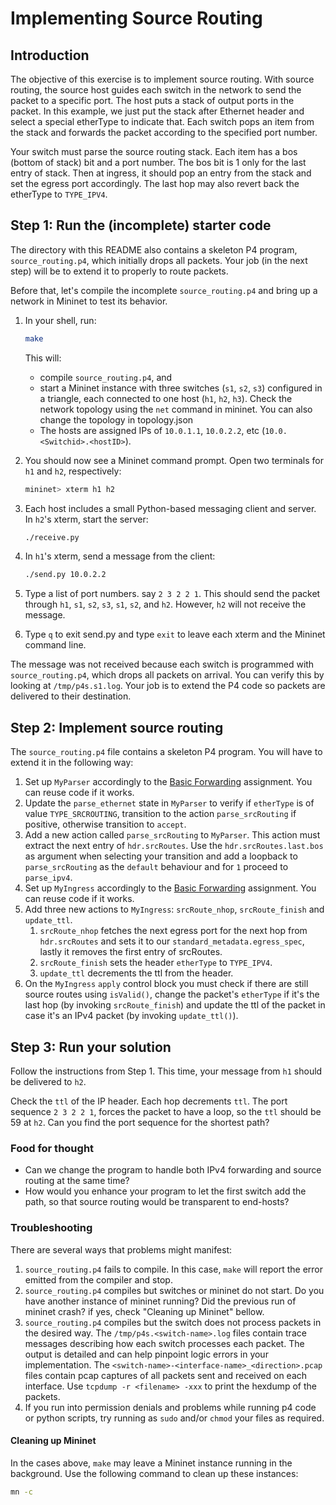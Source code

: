 # Implementing Source Routing

## Introduction

The objective of this exercise is to implement source routing.  With
source routing, the source host guides each switch in the network to
send the packet to a specific port. The host puts a stack of output
ports in the packet. In this example, we just put the stack after
Ethernet header and select a special etherType to indicate that.  Each
switch pops an item from the stack and forwards the packet according
to the specified port number.

Your switch must parse the source routing stack. Each item has a bos
(bottom of stack) bit and a port number. The bos bit is 1 only for the
last entry of stack.  Then at ingress, it should pop an entry from the
stack and set the egress port accordingly. The last hop may also
revert back the etherType to `TYPE_IPV4`.

## Step 1: Run the (incomplete) starter code

The directory with this README also contains a skeleton P4 program,
`source_routing.p4`, which initially drops all packets. Your job (in
the next step) will be to extend it to properly to route packets.

Before that, let's compile the incomplete `source_routing.p4` and
bring up a network in Mininet to test its behavior.

1. In your shell, run:
   ```bash
   make
   ```
   This will:
   * compile `source_routing.p4`, and
   * start a Mininet instance with three switches (`s1`, `s2`, `s3`) configured
     in a triangle, each connected to one host (`h1`, `h2`, `h3`).
     Check the network topology using the `net` command in mininet.
     You can also change the topology in topology.json
   * The hosts are assigned IPs of `10.0.1.1`, `10.0.2.2`, etc
     (`10.0.<Switchid>.<hostID>`).

2. You should now see a Mininet command prompt. Open two terminals for
   `h1` and `h2`, respectively:
   ```bash
   mininet> xterm h1 h2
   ```
3. Each host includes a small Python-based messaging client and
   server. In `h2`'s xterm, start the server:
   ```bash
   ./receive.py
   ```
4. In `h1`'s xterm, send a message from the client:
   ```bash
   ./send.py 10.0.2.2
   ```

5. Type a list of port numbers. say `2 3 2 2 1`.  This should send the
   packet through `h1`, `s1`, `s2`, `s3`, `s1`, `s2`, and
   `h2`. However, `h2` will not receive the message.
   
6. Type `q` to exit send.py and type `exit` to leave each xterm and
   the Mininet command line.

The message was not received because each switch is programmed with
`source_routing.p4`, which drops all packets on arrival.  You can
verify this by looking at `/tmp/p4s.s1.log`.  Your job is to extend
the P4 code so packets are delivered to their destination.

## Step 2: Implement source routing

The `source_routing.p4` file contains a skeleton P4 program. You will have to extend it in the following way:


1. Set up `MyParser` accordingly to the [Basic Forwarding](../basic) assignment. You can reuse code if it works.
2. Update the `parse_ethernet` state in `MyParser` to verify if `etherType` is of value `TYPE_SRCROUTING`, transition to the action `parse_srcRouting` if positive, otherwise transition to `accept`.
3. Add a new action called `parse_srcRouting` to `MyParser`. This action must extract the next entry of `hdr.srcRoutes`. Use the `hdr.srcRoutes.last.bos` as argument when selecting your transition and add a loopback to `parse_srcRouting` as the `default` behaviour and for `1` proceed to `parse_ipv4`.
4. Set up `MyIngress` accordingly to the [Basic Forwarding](../basic) assignment. You can reuse code if it works.
5. Add three new actions to `MyIngress`: `srcRoute_nhop`, `srcRoute_finish` and `update_ttl`.
   1. `srcRoute_nhop` fetches the next egress port for the next hop from `hdr.srcRoutes` and sets it to our `standard_metadata.egress_spec`, lastly it removes the first entry of srcRoutes.
   2. `srcRoute_finish` sets the header `etherType` to `TYPE_IPV4`.
   3. `update_ttl` decrements the ttl from the header.
6. On the `MyIngress` `apply` control block you must check if there are still source routes using `isValid()`, change the packet's `etherType` if it's the last hop (by invoking `srcRoute_finish`) and update the ttl of the packet in case it's an IPv4 packet (by invoking `update_ttl()`).


## Step 3: Run your solution

Follow the instructions from Step 1. This time, your message from `h1`
should be delivered to `h2`.

Check the `ttl` of the IP header. Each hop decrements `ttl`.  The port
sequence `2 3 2 2 1`, forces the packet to have a loop, so the `ttl`
should be 59 at `h2`.  Can you find the port sequence for the shortest
path?

### Food for thought
* Can we change the program to handle both IPv4 forwarding and source
routing at the same time?
* How would you enhance your program to let the first switch add the
path, so that source routing would be transparent to end-hosts?

### Troubleshooting

There are several ways that problems might manifest:

1. `source_routing.p4` fails to compile. In this case, `make` will
   report the error emitted from the compiler and stop.
2. `source_routing.p4` compiles but switches or mininet do not start.
   Do you have another instance of mininet running? Did the previous
   run of mininet crash?  if yes, check "Cleaning up Mininet" bellow.
3. `source_routing.p4` compiles but the switch does not process
   packets in the desired way. The `/tmp/p4s.<switch-name>.log`
   files contain trace messages describing how each switch processes
   each packet. The output is detailed and can help pinpoint logic
   errors in your implementation.  The
   `<switch-name>-<interface-name>_<direction>.pcap` files contain pcap captures
   of all packets sent and received on each interface. Use `tcpdump -r <filename> -xxx` to
   print the hexdump of the packets.
4. If you run into permission denials and problems while running p4 code or python scripts, try running as `sudo` and/or `chmod` your files as required.

#### Cleaning up Mininet

In the cases above, `make` may leave a Mininet instance running in
the background.  Use the following command to clean up these
instances:

```bash
mn -c
```
